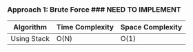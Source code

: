 ### Approach 1: Brute Force  ### NEED TO IMPLEMENT

| Algorithm              | Time Complexity          | Space Complexity  |
|----------------------- | ------------------------ | ----------------- |
| Using Stack            | O(N)                     | O(1)              |

